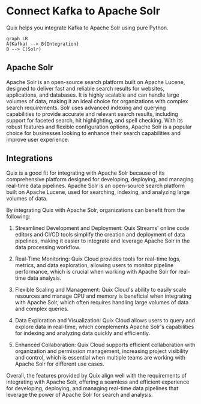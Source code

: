 # Connect Kafka to Apache Solr

Quix helps you integrate Kafka to Apache Solr using pure Python.

```mermaid
graph LR
A(Kafka) --> B{Integration}
B --> C(Solr)
```

## Apache Solr

Apache Solr is an open-source search platform built on Apache Lucene, designed to deliver fast and reliable search results for websites, applications, and databases. It is highly scalable and can handle large volumes of data, making it an ideal choice for organizations with complex search requirements. Solr uses advanced indexing and querying capabilities to provide accurate and relevant search results, including support for faceted search, hit highlighting, and spell checking. With its robust features and flexible configuration options, Apache Solr is a popular choice for businesses looking to enhance their search capabilities and improve user experience.

## Integrations

Quix is a good fit for integrating with Apache Solr because of its comprehensive platform designed for developing, deploying, and managing real-time data pipelines. Apache Solr is an open-source search platform built on Apache Lucene, used for searching, indexing, and analyzing large volumes of data.

By integrating Quix with Apache Solr, organizations can benefit from the following:

1. Streamlined Development and Deployment: Quix Streams' online code editors and CI/CD tools simplify the creation and deployment of data pipelines, making it easier to integrate and leverage Apache Solr in the data processing workflow.

2. Real-Time Monitoring: Quix Cloud provides tools for real-time logs, metrics, and data exploration, allowing users to monitor pipeline performance, which is crucial when working with Apache Solr for real-time data analysis.

3. Flexible Scaling and Management: Quix Cloud's ability to easily scale resources and manage CPU and memory is beneficial when integrating with Apache Solr, which often requires handling large volumes of data and complex queries.

4. Data Exploration and Visualization: Quix Cloud allows users to query and explore data in real-time, which complements Apache Solr's capabilities for indexing and analyzing data quickly and efficiently.

5. Enhanced Collaboration: Quix Cloud supports efficient collaboration with organization and permission management, increasing project visibility and control, which is essential when multiple teams are working with Apache Solr for different use cases.

Overall, the features provided by Quix align well with the requirements of integrating with Apache Solr, offering a seamless and efficient experience for developing, deploying, and managing real-time data pipelines that leverage the power of Apache Solr for search and analysis.

